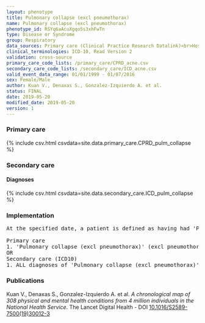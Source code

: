 ```yaml
---
layout: phenotype
title: Pulmonary collapse (excl pneumothorax)
name: Pulmonary collapse (excl pneumothorax)
phenotype_id: RSYq6aAcuXgqo5s3xhFwTn 
type: Disease or Syndrome
group: Respiratory
data_sources: Primary care (Clinical Practice Research Datalink)<br>Hospitalizations (Hospital Episode Statistics) 
clinical_terminologies: ICD-10, Read Version 2 
validation: cross-source
primary_care_code_lists: /primary_care/CPRD_acne.csv
secondary_care_code_lists: /secondary_care/ICD_acne.csv
valid_event_data_range: 01/01/1999 - 01/07/2016
sex: Female/Male
author: Kuan V., Denaxas S., Gonzalez-Izquierdo A. et al.
status: FINAL
date: 2019-05-20
modified_date: 2019-05-20
version: 1
---
```

### Primary care 
{% include csv.html csvdata=site.data.primary_care.CPRD_pulm_collapse %}
### Secondary care 
#### Diagnoses 
{% include csv.html csvdata=site.data.secondary_care.ICD_pulm_collapse %}
### Implementation 
<pre>At the specified date, a patient is defined as having had 'Pulmonary collapse (excl pneumothorax)' (excl pneumothorax) IF they meet the criteria for any of the following on or before the specified date. The earliest date on which the individual meets any of the following criteria on or before the specified date is defined as the first event date:

Primary care
1. 'Pulmonary collapse (excl pneumothorax)' (excl pneumothorax) diagnosis or history of diagnosis during a consultation 
OR
Secondary care (ICD10)
1. ALL diagnoses of 'Pulmonary collapse (excl pneumothorax)' (excl pneumothorax) or history of diagnosis during a hospitalization</pre> 
 
### Publications 
Kuan V., Denaxas S., Gonzalez-Izquierdo A. et al. _A chronological map of 308 physical and mental health conditions from 4 million individuals in the National Health Service_. The Lancet Digital Health - DOI <a href='https://www.thelancet.com/journals/landig/article/PIIS2589-7500(19)30012-3/fulltext'>10.1016/S2589-7500(19)30012-3</a>